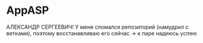 # AppASP
АЛЕКСАНДР СЕРГЕЕВИЧ! У меня сломался репозиторий (намудрил с ветками), поэтому восстанавливаю его сейчас -> к паре надеюсь успею
